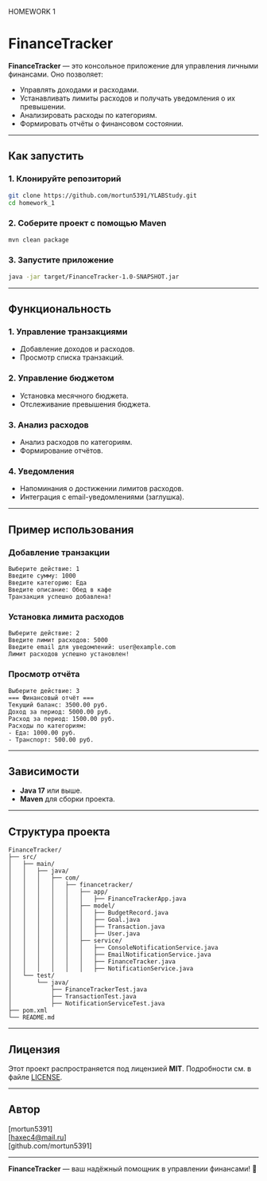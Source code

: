 HOMEWORK 1
# FinanceTracker

**FinanceTracker** — это консольное приложение для управления личными финансами. Оно позволяет:
- Управлять доходами и расходами.
- Устанавливать лимиты расходов и получать уведомления о их превышении.
- Анализировать расходы по категориям.
- Формировать отчёты о финансовом состоянии.

---

## Как запустить

### 1. Клонируйте репозиторий

```bash
git clone https://github.com/mortun5391/YLABStudy.git
cd homework_1
```

### 2. Соберите проект с помощью Maven

```bash
mvn clean package
```

### 3. Запустите приложение

```bash
java -jar target/FinanceTracker-1.0-SNAPSHOT.jar
```

---

## Функциональность

### 1. Управление транзакциями
- Добавление доходов и расходов.
- Просмотр списка транзакций.

### 2. Управление бюджетом
- Установка месячного бюджета.
- Отслеживание превышения бюджета.

### 3. Анализ расходов
- Анализ расходов по категориям.
- Формирование отчётов.

### 4. Уведомления
- Напоминания о достижении лимитов расходов.
- Интеграция с email-уведомлениями (заглушка).

---

## Пример использования

### Добавление транзакции
```plaintext
Выберите действие: 1
Введите сумму: 1000
Введите категорию: Еда
Введите описание: Обед в кафе
Транзакция успешно добавлена!
```

### Установка лимита расходов
```plaintext
Выберите действие: 2
Введите лимит расходов: 5000
Введите email для уведомлений: user@example.com
Лимит расходов успешно установлен!
```

### Просмотр отчёта
```plaintext
Выберите действие: 3
=== Финансовый отчёт ===
Текущий баланс: 3500.00 руб.
Доход за период: 5000.00 руб.
Расход за период: 1500.00 руб.
Расходы по категориям:
- Еда: 1000.00 руб.
- Транспорт: 500.00 руб.
```

---

## Зависимости

- **Java 17** или выше.
- **Maven** для сборки проекта.

---

## Структура проекта

```
FinanceTracker/
├── src/
│   ├── main/
│   │   ├── java/
│   │   │   ├── com/
│   │   │   │   ├── financetracker/
│   │   │   │   │   ├── app/
│   │   │   │   │   │   ├── FinanceTrackerApp.java
│   │   │   │   │   ├── model/
│   │   │   │   │   │   ├── BudgetRecord.java
│   │   │   │   │   │   ├── Goal.java
│   │   │   │   │   │   ├── Transaction.java
│   │   │   │   │   │   ├── User.java
│   │   │   │   │   ├── service/
│   │   │   │   │   │   ├── ConsoleNotificationService.java
│   │   │   │   │   │   ├── EmailNotificationService.java
│   │   │   │   │   │   ├── FinanceTracker.java
│   │   │   │   │   │   ├── NotificationService.java
│   └── test/
│       └── java/
│           ├── FinanceTrackerTest.java
│           ├── TransactionTest.java
│           ├── NotificationServiceTest.java
├── pom.xml
└── README.md
```

---

## Лицензия

Этот проект распространяется под лицензией **MIT**. Подробности см. в файле [LICENSE](LICENSE).

---

## Автор

[mortun5391]  
[haxec4@mail.ru]  
[github.com/mortun5391]

---

**FinanceTracker** — ваш надёжный помощник в управлении финансами! 🚀
